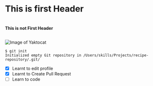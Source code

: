 # This is first Header <h1>
#### This is not First Header <h2>
![Image of Yaktocat](https://octodex.github.com/images/yaktocat.png)

```
$ git init
Initialized empty Git repository in /Users/skills/Projects/recipe-repository/.git/
```

- [x] Learnt to edit profile
- [x] Learnt to Create Pull Request
- [ ] Learn to code
